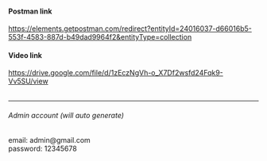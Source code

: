 <div>
    <p><h4>Postman link</h4></p>
    <a href="https://elements.getpostman.com/redirect?entityId=24016037-d66016b5-553f-4583-887d-b49dad9964f2&entityType=collection">
    https://elements.getpostman.com/redirect?entityId=24016037-d66016b5-553f-4583-887d-b49dad9964f2&entityType=collection</a>
</div>

<div>
    <p><h4>Video link</h4></p>
    <a href="https://drive.google.com/file/d/1zEczNgVh-o_X7Df2wsfd24Fqk9-Vv5SU/view">
    https://drive.google.com/file/d/1zEczNgVh-o_X7Df2wsfd24Fqk9-Vv5SU/view</a>
</div>
<br>
<hr>
<div>
    <h6>Admin account (will auto generate)</h6>
    <p>
        email: admin@gmail.com <br>
        password: 12345678
    </p>
    
</div>
